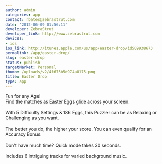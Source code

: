 ```yaml
---
author: admin
categories: app
contact: rbates@zebrastrut.com
date: '2012-06-09 01:56:11'
developer: ZebraStrut
developer_link: http://www.zebrastrut.com
devices: 
- ios
ios_link: http://itunes.apple.com/us/app/easter-drop/id509938673
permalink: /app/easter-drop/
slug: easter-drop
status: publish
targetMarket: Personal
thumb: /uploads/v2/4f675b5d974a8175.png
title: Easter Drop
type: app
---
```


Fun for any Age!<br />
Find the matches as Easter Eggs glide across your screen.<br />
<br />
With 5 Difficulty Settings &amp; 186 Eggs, this Puzzler can be as Relaxing or Challenging as you want.<br />
<br />
The better you do, the higher your score. You can even qualify for an Accuracy Bonus.<br />
<br />
Don't have much time? Quick mode takes 30 seconds.<br />
<br />
Includes 6 intriguing tracks for varied background music.